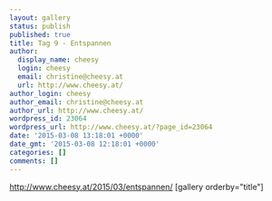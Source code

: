 ```yaml
---
layout: gallery
status: publish
published: true
title: Tag 9 - Entspannen
author:
  display_name: cheesy
  login: cheesy
  email: christine@cheesy.at
  url: http://www.cheesy.at/
author_login: cheesy
author_email: christine@cheesy.at
author_url: http://www.cheesy.at/
wordpress_id: 23064
wordpress_url: http://www.cheesy.at/?page_id=23064
date: '2015-03-08 13:18:01 +0000'
date_gmt: '2015-03-08 12:18:01 +0000'
categories: []
comments: []
---
```

http://www.cheesy.at/2015/03/entspannen/
[gallery orderby="title"]
